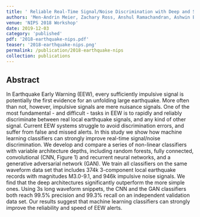 ```yaml
---
title: ' Reliable Real-Time Signal/Noise Discrimination with Deep and Shallow Machine Learning Classifiers'
authors: 'Men-Andrin Meier, Zachary Ross, Anshul Ramachandran, Ashwin Balakrishna, Suraj Nair, Peter Kundzicz, Zefeng Li, Egill Hauksson, Jennifer Andrews'
venue: 'NIPS 2018 Workshop'
date: 2019-12-03
category: 'published'
pdf: '2018-earthquake-nips.pdf'
teaser: '2018-earthquake-nips.png'
permalink: /publication/2018-earthquake-nips
collection: publications
---
```


Abstract
-------
In Earthquake Early Warning (EEW), every sufficiently impulsive signal is potentially the first evidence for an unfolding large earthquake. More often than not, however, impulsive signals are mere nuisance signals. One of the most fundamental - and difficult - tasks in EEW is to rapidly and reliably discriminate between real local earthquake signals, and any kind of other signal. Current EEW systems struggle to avoid discrimination errors, and suffer from false and missed alerts. In this study we show how machine learning classifiers can strongly improve real-time signal/noise discrimination. We develop and compare a series of non-linear classifiers with variable architecture depths, including random forests, fully connected, convolutional (CNN, Figure 1) and recurrent neural networks, and a generative adversarial network (GAN). We train all classifiers on the same waveform data set that includes 374k 3-component local earthquake records with magnitudes M3.0-9.1, and 946k impulsive noise signals. We find that the deep architectures significantly outperform the more simple ones. Using 3s long waveform snippets, the CNN and the GAN classifiers both reach 99.5% precision and 99.3% recall on an independent validation data set. Our results suggest that machine learning classifiers can strongly improve the reliability and speed of EEW alerts.
